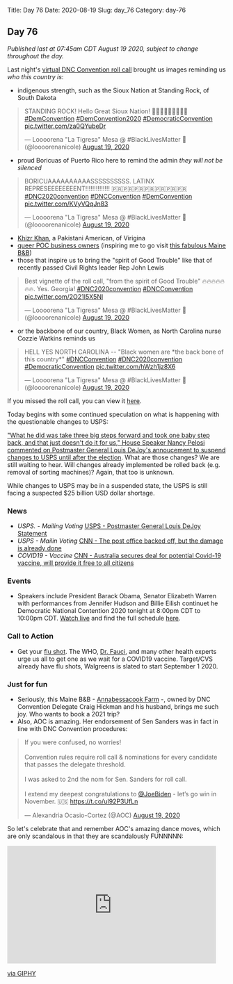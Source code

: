 Title: Day 76
Date: 2020-08-19
Slug: day_76
Category: day-76

## Day 76   

_Published last at 07:45am CDT August 19 2020, subject to change throughout the day._

Last night's [virtual DNC Convention roll call](https://www.nytimes.com/2020/08/19/us/politics/dnc-roll-call.html) brought us images reminding us *who this country is*:

- indigenous strength, such as the Sioux Nation at Standing Rock, of South Dakota

<blockquote class="twitter-tweet"><p lang="en" dir="ltr">STANDING ROCK! Hello Great Sioux Nation! 👋🏽👋🏽👋🏽👋🏽😍 <a href="https://twitter.com/hashtag/DemConvention?src=hash&amp;ref_src=twsrc%5Etfw">#DemConvention</a> <a href="https://twitter.com/hashtag/DemConvention2020?src=hash&amp;ref_src=twsrc%5Etfw">#DemConvention2020</a> <a href="https://twitter.com/hashtag/DemocraticConvention?src=hash&amp;ref_src=twsrc%5Etfw">#DemocraticConvention</a> <a href="https://t.co/za0QYubeDr">pic.twitter.com/za0QYubeDr</a></p>&mdash; Loooorena &quot;La Tigresa&quot; Mesa @ #BlackLivesMatter 🖤 (@loooorenanicole) <a href="https://twitter.com/loooorenanicole/status/1295906374401101824?ref_src=twsrc%5Etfw">August 19, 2020</a></blockquote> <script async src="https://platform.twitter.com/widgets.js" charset="utf-8"></script> 

- proud Boricuas of Puerto Rico here to remind the admin *they will not be silenced*

<blockquote class="twitter-tweet"><p lang="en" dir="ltr">BORICUAAAAAAAAAASSSSSSSSSS. LATINX REPRESEEEEEEEENT!!!!!!!!!!!!!! 🇵🇷🇵🇷🇵🇷🇵🇷🇵🇷🇵🇷🇵🇷 <a href="https://twitter.com/hashtag/DNC2020convention?src=hash&amp;ref_src=twsrc%5Etfw">#DNC2020convention</a> <a href="https://twitter.com/hashtag/DNCConvention?src=hash&amp;ref_src=twsrc%5Etfw">#DNCConvention</a> <a href="https://twitter.com/hashtag/DemConvention?src=hash&amp;ref_src=twsrc%5Etfw">#DemConvention</a> <a href="https://t.co/KVyVQqJn83">pic.twitter.com/KVyVQqJn83</a></p>&mdash; Loooorena &quot;La Tigresa&quot; Mesa @ #BlackLivesMatter 🖤 (@loooorenanicole) <a href="https://twitter.com/loooorenanicole/status/1295906192552865793?ref_src=twsrc%5Etfw">August 19, 2020</a></blockquote> <script async src="https://platform.twitter.com/widgets.js" charset="utf-8"></script> 

- [Khizr Khan](https://twitter.com/loooorenanicole/status/1295907279875846146?s=20), a Pakistani American, of Virigina 
- [queer POC business owners](https://twitter.com/CraigHickman) (inspiring me to go visit [this fabulous Maine B&B](https://twitter.com/BMacMer/status/1295946095613349888?s=20))
- those that inspire us to bring the "spirit of Good Trouble" like that of recently passed Civil Rights leader Rep John Lewis

<blockquote class="twitter-tweet"><p lang="en" dir="ltr">Best vignette of the roll call, &quot;from the spirit of Good Trouble&quot; 🔥🔥🔥🔥🔥🔥🔥. Yes. Georgia! <a href="https://twitter.com/hashtag/DNC2020convention?src=hash&amp;ref_src=twsrc%5Etfw">#DNC2020convention</a> <a href="https://twitter.com/hashtag/DNCConvention?src=hash&amp;ref_src=twsrc%5Etfw">#DNCConvention</a> <a href="https://t.co/2O21I5X5Nl">pic.twitter.com/2O21I5X5Nl</a></p>&mdash; Loooorena &quot;La Tigresa&quot; Mesa @ #BlackLivesMatter 🖤 (@loooorenanicole) <a href="https://twitter.com/loooorenanicole/status/1295901624217501697?ref_src=twsrc%5Etfw">August 19, 2020</a></blockquote> <script async src="https://platform.twitter.com/widgets.js" charset="utf-8"></script> 

- or the backbone of our country, Black Women, as North Carolina nurse Cozzie Watkins reminds us

<blockquote class="twitter-tweet"><p lang="en" dir="ltr">HELL YES NORTH CAROLINA -- &quot;Black women are *the back bone of this country*&quot; <a href="https://twitter.com/hashtag/DNCConvention?src=hash&amp;ref_src=twsrc%5Etfw">#DNCConvention</a> <a href="https://twitter.com/hashtag/DNC2020convention?src=hash&amp;ref_src=twsrc%5Etfw">#DNC2020convention</a> <a href="https://twitter.com/hashtag/DemocraticConvention?src=hash&amp;ref_src=twsrc%5Etfw">#DemocraticConvention</a> <a href="https://t.co/hWzh1jz8X6">pic.twitter.com/hWzh1jz8X6</a></p>&mdash; Loooorena &quot;La Tigresa&quot; Mesa @ #BlackLivesMatter 🖤 (@loooorenanicole) <a href="https://twitter.com/loooorenanicole/status/1295904883850321922?ref_src=twsrc%5Etfw">August 19, 2020</a></blockquote> <script async src="https://platform.twitter.com/widgets.js" charset="utf-8"></script> 

If you missed the roll call, you can view it [here](https://www.youtube.com/watch?v=vQ9s4x_Mybs).

Today begins with some continued speculation on what is happening with the questionable changes to USPS:

["What he did was take three big steps forward and took one baby step back, and that just doesn't do it for us," House Speaker Nancy Pelosi commented on Postmaster General Louis DeJoy's annoucement to suspend changes to USPS until after the election](https://www.politico.com/news/2020/08/18/nance-pelosi-postal-service-changes-397824). What are those changes? We are still waiting to hear. Will changes already implemented be rolled back (e.g. removal of sorting machines)? Again, that too is unknown.

While changes to USPS may be in a suspended state, the USPS is still facing a suspected $25 billion USD dollar shortage.

### News

- *USPS. - Mailing Voting* [USPS - Postmaster General Louis DeJoy Statement](https://about.usps.com/newsroom/national-releases/2020/0818-postmaster-general-louis-dejoy-statement.htm)
- *USPS - Mailin Voting* [CNN - The post office backed off, but the damage is already done](https://www.cnn.com/2020/08/19/politics/what-matters-august-18/index.html)
- *COVID19 - Vaccine* [CNN - Australia secures deal for potential Covid-19 vaccine, will provide it free to all citizens](https://www.cnn.com/2020/08/19/australia/australia-astrazeneca-covid-19-vaccine-intl-hnk-scli-scn/index.html)

### Events

- Speakers include President Barack Obama, Senator Elizabeth Warren with performances from Jennifer Hudson and Billie Eilish continuet he Democratic National Contention 2020 tonight at 8:00pm CDT to 10:00pm CDT. [Watch live](https://www.demconvention.com/) and find the full schedule [here](https://www.demconvention.com/schedule-and-speakers/).

### Call to Action

- Get your [flu shot](https://www.cnn.com/2020/08/18/health/flu-vaccine-important-coronavirus-wellness/index.html). The WHO, [Dr. Fauci](https://www.nytimes.com/2020/08/16/health/coronavirus-flu-vaccine-twindemic.html), and many other health experts urge us all to get one as we wait for a COVID19 vaccine. Target/CVS already have flu shots, Walgreens is slated to start September 1 2020.

### Just for fun

- Seriously, this Maine B&B - [Annabessacook Farm](http://annabessacookfarm.blogspot.com/) -, owned by DNC Convention Delegate Craig Hickman and his husband, brings me such joy. Who wants to book a 2021 trip? 
- Also, AOC is amazing. Her endorsement of Sen Sanders was in fact in line with DNC Convention procedures:

<blockquote class="twitter-tweet"><p lang="en" dir="ltr">If you were confused, no worries!<br><br>Convention rules require roll call &amp; nominations for every candidate that passes the delegate threshold.<br><br>I was asked to 2nd the nom for Sen. Sanders for roll call.<br><br>I extend my deepest congratulations to <a href="https://twitter.com/JoeBiden?ref_src=twsrc%5Etfw">@JoeBiden</a> - let’s go win in November. 🇺🇸 <a href="https://t.co/uI92P3UfLn">https://t.co/uI92P3UfLn</a></p>&mdash; Alexandria Ocasio-Cortez (@AOC) <a href="https://twitter.com/AOC/status/1295902565750771717?ref_src=twsrc%5Etfw">August 19, 2020</a></blockquote> <script async src="https://platform.twitter.com/widgets.js" charset="utf-8"></script> 

So let's celebrate that and remember AOC's amazing dance moves, which are only scandalous in that they are scandalously FUNNNNN:

<iframe src="https://giphy.com/embed/yyc7U4gVbzy445A45p" width="480" height="271" frameBorder="0" class="giphy-embed" allowFullScreen></iframe><p><a href="https://giphy.com/gifs/dancing-woo-hoo-alexandra-ocasio-cortez-yyc7U4gVbzy445A45p">via GIPHY</a></p>